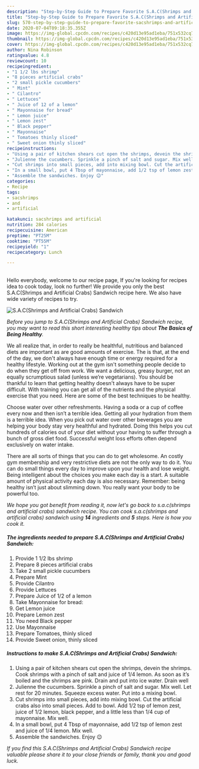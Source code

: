 ```yaml
---
description: "Step-by-Step Guide to Prepare Favorite S.A.C(Shrimps and Artificial Crabs) Sandwich"
title: "Step-by-Step Guide to Prepare Favorite S.A.C(Shrimps and Artificial Crabs) Sandwich"
slug: 570-step-by-step-guide-to-prepare-favorite-sacshrimps-and-artificial-crabs-sandwich
date: 2020-07-04T09:18:35.355Z
image: https://img-global.cpcdn.com/recipes/c420d13e95ad1eba/751x532cq70/sacshrimps-and-artificial-crabs-sandwich-recipe-main-photo.jpg
thumbnail: https://img-global.cpcdn.com/recipes/c420d13e95ad1eba/751x532cq70/sacshrimps-and-artificial-crabs-sandwich-recipe-main-photo.jpg
cover: https://img-global.cpcdn.com/recipes/c420d13e95ad1eba/751x532cq70/sacshrimps-and-artificial-crabs-sandwich-recipe-main-photo.jpg
author: Nina Robinson
ratingvalue: 4.8
reviewcount: 10
recipeingredient:
- "1 1/2 lbs shrimp"
- "8 pieces artificial crabs"
- "2 small pickle cucumbers"
- " Mint"
- " Cilantro"
- " Lettuces"
- " Juice of 12 of a lemon"
- " Mayonnaise for bread"
- " Lemon juice"
- " Lemon zest"
- " Black pepper"
- " Mayonnaise"
- " Tomatoes thinly sliced"
- " Sweet onion thinly sliced"
recipeinstructions:
- "Using a pair of kitchen shears cut open the shrimps, devein the shrimps. Cook shrimps with a pinch of salt and juice of 1/4 lemon. As soon as it’s boiled and the shrimps are pink. Drain and put into ice water. Drain well"
- "Julienne the cucumbers. Sprinkle a pinch of salt and sugar. Mix well. Let rest for 20 minutes. Squeeze excess water. Put into a mixing bowl."
- "Cut shrimps into small pieces, add into mixing bowl. Cut the artificial crabs also into small pieces. Add to bowl. Add 1/2 tsp of lemon zest, juice of 1/2 lemon, black pepper, and a little less than 1/4 cup of mayonnaise. Mix well."
- "In a small bowl, put 4 Tbsp of mayonnaise, add 1/2 tsp of lemon zest and juice of 1/4 lemon. Mix well."
- "Assemble the sandwiches. Enjoy 😉"
categories:
- Recipe
tags:
- sacshrimps
- and
- artificial

katakunci: sacshrimps and artificial 
nutrition: 284 calories
recipecuisine: American
preptime: "PT25M"
cooktime: "PT55M"
recipeyield: "1"
recipecategory: Lunch

---
```

<br>
Hello everybody, welcome to our recipe page, If you're looking for recipes idea to cook today, look no further! We provide you only the best S.A.C(Shrimps and Artificial Crabs) Sandwich recipe here. We also have wide variety of recipes to try.
<br>


![S.A.C(Shrimps and Artificial Crabs) Sandwich](https://img-global.cpcdn.com/recipes/c420d13e95ad1eba/751x532cq70/sacshrimps-and-artificial-crabs-sandwich-recipe-main-photo.jpg)

<i>Before you jump to S.A.C(Shrimps and Artificial Crabs) Sandwich recipe, you may want to read this short interesting healthy tips about <strong>The Basics of Being Healthy</strong>.</i>

We all realize that, in order to really be healthful, nutritious and balanced diets are important as are good amounts of exercise. The  is that, at the end of the day, we don't always have enough time or energy required for a healthy lifestyle. Working out at the gym isn't something people decide to do when they get off from work. We want a delicious, greasy burger, not an equally scrumptious salad (unless we’re vegetarians). You should be thankful to learn that getting healthy doesn't always have to be super difficult. With training you can get all of the nutrients and the physical exercise that you need. Here are some of the best techniques to be healthy.

Choose water over other refreshments. Having a soda or a cup of coffee every now and then isn’t a terrible idea. Getting all your hydration from them is a terrible idea. When you pick out water over other beverages you are helping your body stay very healthful and hydrated. Doing this helps you cut hundreds of calories out of your diet without your having to suffer through a bunch of gross diet food. Successful weight loss efforts often depend exclusively on water intake.

There are all sorts of things that you can do to get wholesome. An costly gym membership and very restrictive diets are not the only way to do it. You can do small things every day to improve upon your health and lose weight. Being intelligent about the choices you make each day is a start. A suitable amount of physical activity each day is also necessary. Remember: being healthy isn’t just about slimming down. You really want your body to be powerful too. 


<i>We hope you got benefit from reading it, now let's go back to s.a.c(shrimps and artificial crabs) sandwich recipe. You can cook s.a.c(shrimps and artificial crabs) sandwich using <strong>14</strong> ingredients and <strong>5</strong> steps. Here is how you cook it.
</i>

##### The ingredients needed to prepare S.A.C(Shrimps and Artificial Crabs) Sandwich:

1. Provide 1 1/2 lbs shrimp
1. Prepare 8 pieces artificial crabs
1. Take 2 small pickle cucumbers
1. Prepare  Mint
1. Provide  Cilantro
1. Provide  Lettuces
1. Prepare  Juice of 1/2 of a lemon
1. Take  Mayonnaise for bread:
1. Get  Lemon juice
1. Prepare  Lemon zest
1. You need  Black pepper
1. Use  Mayonnaise
1. Prepare  Tomatoes, thinly sliced
1. Provide  Sweet onion, thinly sliced


##### Instructions to make S.A.C(Shrimps and Artificial Crabs) Sandwich:

1. Using a pair of kitchen shears cut open the shrimps, devein the shrimps. Cook shrimps with a pinch of salt and juice of 1/4 lemon. As soon as it’s boiled and the shrimps are pink. Drain and put into ice water. Drain well
1. Julienne the cucumbers. Sprinkle a pinch of salt and sugar. Mix well. Let rest for 20 minutes. Squeeze excess water. Put into a mixing bowl.
1. Cut shrimps into small pieces, add into mixing bowl. Cut the artificial crabs also into small pieces. Add to bowl. Add 1/2 tsp of lemon zest, juice of 1/2 lemon, black pepper, and a little less than 1/4 cup of mayonnaise. Mix well.
1. In a small bowl, put 4 Tbsp of mayonnaise, add 1/2 tsp of lemon zest and juice of 1/4 lemon. Mix well.
1. Assemble the sandwiches. Enjoy 😉


<i>If you find this S.A.C(Shrimps and Artificial Crabs) Sandwich recipe valuable please share it to your close friends or family, thank you and good luck.</i>

